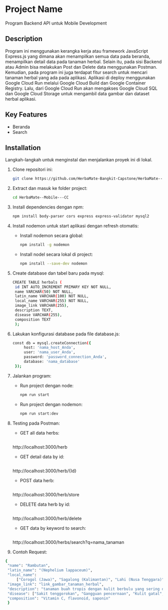 # Project Name
Program Backend API untuk Mobile Development

## Description
Program ini menggunakan kerangka kerja atau framework JavaScript Express.js yang dimana akan menampilkan semua data pada beranda, menampilkan detail data pada tanaman herbal.
Selain itu, pada sisi Backend atau Admin bisa melakukan Post dan Delete data menggunakan Postman. Kemudian, pada program ini juga terdapat fitur search untuk mencari tanaman herbal
yang ada pada aplikasi. Aplikasi di deploy menggunakan Google Cloud Run melalui Google Cloud Build dan Google Container Registry. Lalu, dari Google Cloud Run akan mengakses Google Cloud SQL
dan Google Cloud Storage untuk mengambil data gambar dan dataset herbal aplikasi.

## Key Features
- Beranda
- Search
  
## Installation
Langkah-langkah untuk menginstal dan menjalankan proyek ini di lokal.
1. Clone repositori ini:
   ```bash
   git clone https://github.com/HerbaMate-Bangkit-Capstone/HerbaMate--Model---CC.git

2. Extract dan masuk ke folder project:
   ```bash
   cd HerbaMate--Mobile---CC

3. Install dependencies dengan npm:
   ```bash
   npm install body-parser cors express express-validator mysql2

4. Install nodemon untuk start aplikasi dengan refresh otomatis:
   - Install nodemon secara global:
     ```bash
     npm install -g nodemon

   - Install nodel secara lokal di project:
     ```bash
     npm install --save-dev nodemon

6. Create database dan tabel baru pada mysql:
   ```bash
   CREATE TABLE herbals (
    id INT AUTO_INCREMENT PRIMARY KEY NOT NULL,
    name VARCHAR(50) NOT NULL,
    latin_name VARCHAR(100) NOT NULL,
    local_name VARCHAR(255) NOT NULL,
    image_link VARCHAR(255),
    description TEXT,
    disease VARCHAR(255),
    composition TEXT
    );

7. Lakukan konfigurasi database pada file database.js:
   ```bash
   const db = mysql.createConnection({
        host: 'nama_host_Anda',
        user: 'nama_user_Anda',
        password: 'password_connection_Anda',
        database: 'nama_database'
    });

8. Jalankan program:
   - Run project dengan node:
     ```bash
     npm run start

   - Run project dengan nodemon:
     ```bash
     npm run start:dev

10. Testing pada Postman:
    - GET all data herbs:
      ```bash
     http://localhost:3000/herb
    
    - GET detail data by id:
      ```bash
     http://localhost:3000/herb/{Id}
    
    - POST data herb:
      ```bash
     http://localhost:3000/herb/store
    
    - DELETE data herb by id:
      ```bash
     http://localhost:3000/herb/delete
    
    - GET data by keyword to search:
      ```bash
     http://localhost:3000/herbs/search?q=nama_tanaman

12. Contoh Request:
   ```bash
   {
    "name": "Rambutan",
    "latin_name": "(Nephelium lappaceum)",
    "local_name": 
        ["Corogol (Jawa)", "Sagalong (Kalimantan)", "Lahi (Nusa Tenggara)"],
    "image_link": "link_gambar_tanaman_herbal",
    "description": "tanaman buah tropis dengan kulit berbulu yang sering dikonsumsi. Buahnya kaya akan vitamin C dan senyawa bioaktif dengan sifat antioksidan. Khasiatnya meliputi membantu meningkatkan daya tahan tubuh, melindungi kesehatan kulit, dan memperbaiki fungsi pencernaan. Selain itu, tanaman ini juga dipercaya mampu menurunkan kadar kolesterol.",
    "disease": ["Sakit tenggorokan", "Gangguan pencernaan", "Kulit gatal", "Kelelahan", "Batuk"],
    "composition": "Vitamin C, flavonoid, saponin"
    }




